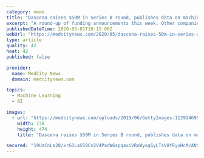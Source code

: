 ```yaml
---
category: news
title: "Dascena raises $50M in Series B round, publishes data on machine learning in sepsis prediction"
excerpt: "A round-up of funding announcements this week. Other companies that have raised new venture capital funding rounds this week include Genespire, HeartVista and Particle Health and Vida."
publishedDateTime: 2020-05-01T19:15:00Z
webUrl: "https://medcitynews.com/2020/05/dascena-raises-50m-in-series-a-round-publishes-data-on-machine-learning-in-sepsis-prediction/"
type: article
quality: 42
heat: 42
published: false

provider:
  name: MedCity News
  domain: medcitynews.com

topics:
  - Machine Learning
  - AI

images:
  - url: "https://medcitynews.com/uploads/2019/06/GettyImages-1129146997.jpg"
    width: 738
    height: 474
    title: "Dascena raises $50M in Series B round, publishes data on machine learning in sepsis prediction"

secured: "19UzCnLs28/xrG1LaS58Cv2V4PadWGspqaxiVRoWyoqSyLTsV8fEyuHcM/ANttvpyij1Hhytq9Ae1AAhgrFnAUQAakafmA5jRMs10ojztLYGrlIib+oijRUztudR1xy+ucFzVt6eUpMdjM51pKzk3M7uMPeeNCUGbvyJ8/BSAavwEo9y4eydkSJIt6E98kfzIpUyhnumCIAN74pn5PZZwickx+f9Svtqb7D1zIzjGYbVd3lf/UTWLEeIJSqQ9Go/7YEwhbbIadIJF7rgF5uU65ITy827Qg+tWeSSeHXgvYLFNXYe7Zc4GE7y1L1ELMQnkpxkD2R1WNILqy86mfzKgtubsFAOV2YyUZ/snHcphVDXNunxKHDHCGrMjDGyEWzrIQBEH+DOTcXcyDu8YXqTdb5lExWdul0q52Hg3gYX8Cs6fUxHULaXfRhZe/KLNPtc6ZxXp8aIDUUvVsi3fRbQDdRzndAWcGD0TcE9qk/Oqho=;S3pm/qDUG1O5oluFqOQalA=="
---
```


